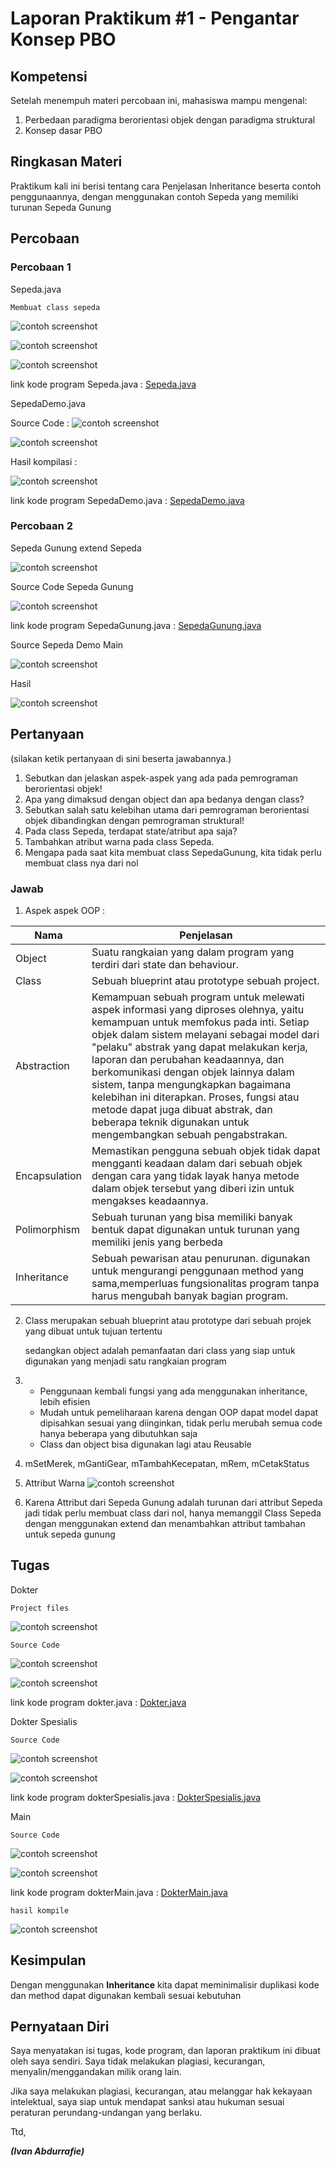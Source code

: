 # Laporan Praktikum #1 - Pengantar Konsep PBO

## Kompetensi

Setelah menempuh materi percobaan ini, mahasiswa mampu mengenal:
1. Perbedaan paradigma berorientasi objek dengan paradigma struktural
2. Konsep dasar PBO

## Ringkasan Materi

Praktikum kali ini berisi tentang cara Penjelasan Inheritance beserta contoh penggunaannya, dengan menggunakan contoh Sepeda yang memiliki turunan Sepeda Gunung 

## Percobaan

### Percobaan 1


Sepeda.java

    Membuat class sepeda
![contoh screenshot](img/1-praktikum1.png)

![contoh screenshot](img/1-praktikum1project.png)

![contoh screenshot](img/1-praktikum1sourceCode.png)

link kode program Sepeda.java : [Sepeda.java](../../src/1_Pengantar_Konsep_PBO/Sepeda1841720099Rafi.java)

SepedaDemo.java

Source Code :
![contoh screenshot](img/2-praktikum1full.png)


![contoh screenshot](img/2-praktikum1sourcecode.png)

Hasil kompilasi :

![contoh screenshot](img/2-praktikum1hasil.png)

link kode program SepedaDemo.java : [SepedaDemo.java](../../src/1_Pengantar_Konsep_PBO/SepedaDemo1841720099Rafi.java)

### Percobaan 2

Sepeda Gunung extend Sepeda

![contoh screenshot](img/3-praktikum2extend.png)

Source Code Sepeda Gunung

![contoh screenshot](img/3-praktikum2source.png)

link kode program SepedaGunung.java : [SepedaGunung.java](../../src/1_Pengantar_Konsep_PBO/SepedaGunung1841720099Rafi.java)

Source Sepeda Demo Main

![contoh screenshot](img/3-praktikum2main.png)

Hasil

![contoh screenshot](img/3-praktikum2hasil.png)

## Pertanyaan

(silakan ketik pertanyaan di sini beserta jawabannya.)

1. Sebutkan dan jelaskan aspek-aspek yang ada pada pemrograman berorientasi objek!
2. Apa yang dimaksud dengan object dan apa bedanya dengan class?
3. Sebutkan salah satu kelebihan utama dari pemrograman berorientasi objek dibandingkan
dengan pemrograman struktural!
4. Pada class Sepeda, terdapat state/atribut apa saja?
5. Tambahkan atribut warna pada class Sepeda.
6. Mengapa pada saat kita membuat class SepedaGunung, kita tidak perlu membuat class nya dari
nol

### Jawab

1. Aspek aspek OOP :

 | Nama          | Penjelasan |
|---------------|----------------------------------------------------------------------------------------------------------------------------------------------------------------------------------------------------------------------------------------------------------------------------------------------------------------------------------------------------------------------------------------------------------------------------------------------------------------------------------------------------------------|
| Object        | Suatu rangkaian yang dalam program yang terdiri dari state dan behaviour. |
|  Class        | Sebuah blueprint atau prototype sebuah project.|
|  Abstraction  | Kemampuan sebuah program untuk melewati aspek informasi yang diproses  olehnya, yaitu kemampuan untuk memfokus pada inti. Setiap objek dalam  sistem melayani sebagai model dari "pelaku" abstrak yang dapat melakukan  kerja, laporan dan perubahan keadaannya, dan berkomunikasi dengan objek  lainnya dalam sistem, tanpa mengungkapkan bagaimana kelebihan ini  diterapkan. Proses, fungsi atau metode dapat juga dibuat abstrak, dan  beberapa teknik digunakan untuk mengembangkan sebuah pengabstrakan.|
| Encapsulation | Memastikan pengguna sebuah objek tidak dapat mengganti keadaan dalam dari sebuah objek dengan cara yang tidak layak hanya metode dalam objek tersebut yang diberi izin untuk mengakses keadaannya.|
| Polimorphism  | Sebuah turunan yang bisa memiliki banyak bentuk dapat digunakan untuk turunan yang memiliki jenis yang berbeda|
| Inheritance   | Sebuah pewarisan atau penurunan. digunakan untuk mengurangi penggunaan method yang sama,memperluas fungsionalitas program tanpa harus mengubah banyak bagian program. |
2. Class merupakan sebuah blueprint atau prototype dari sebuah projek yang dibuat untuk tujuan tertentu

    sedangkan object adalah pemanfaatan dari class yang siap untuk digunakan yang menjadi satu rangkaian program

3. - Penggunaan kembali fungsi yang ada menggunakan inheritance, lebih efisien
   - Mudah untuk pemeliharaan karena dengan OOP dapat model dapat dipisahkan sesuai yang diinginkan, tidak perlu merubah semua code hanya beberapa yang dibutuhkan saja
   - Class dan object bisa digunakan lagi atau Reusable
  
4. mSetMerek, mGantiGear, mTambahKecepatan, mRem, mCetakStatus
5. Attribut Warna
![contoh screenshot](img/setwarna.png)
6. Karena Attribut dari Sepeda Gunung adalah turunan dari attribut Sepeda jadi tidak perlu membuat class dari nol, hanya memanggil Class Sepeda dengan menggunakan extend dan menambahkan attribut tambahan untuk sepeda gunung 


## Tugas

Dokter

    Project files

![contoh screenshot](img/tugasfileprojek.png)

    Source Code 

![contoh screenshot](img/tugasdokterfull.png)

![contoh screenshot](img/tugasdoktersource.png)

link kode program dokter.java : [Dokter.java](../../src/1_Pengantar_Konsep_PBO/Dokter1841720099Rafi.java)

Dokter Spesialis

    Source Code 

![contoh screenshot](img/tugasdokterSpesialisfull.png)

![contoh screenshot](img/tugasdokterspesialissource.png)

link kode program dokterSpesialis.java : [DokterSpesialis.java](../../src/1_Pengantar_Konsep_PBO/DokterSpesialis1841720099Rafi.java)

Main

    Source Code 

![contoh screenshot](img/tugasdoktermainfull.png)

![contoh screenshot](img/tugasdoktermainsource.png)

link kode program dokterMain.java : [DokterMain.java](../../src/1_Pengantar_Konsep_PBO/DokterMain1841720099Rafi.java)

    hasil kompile
![contoh screenshot](img/tugasdokterhasil.png)

## Kesimpulan

Dengan menggunakan **Inheritance** kita dapat meminimalisir duplikasi kode dan method dapat digunakan kembali sesuai kebutuhan

## Pernyataan Diri

Saya menyatakan isi tugas, kode program, dan laporan praktikum ini dibuat oleh saya sendiri. Saya tidak melakukan plagiasi, kecurangan, menyalin/menggandakan milik orang lain.

Jika saya melakukan plagiasi, kecurangan, atau melanggar hak kekayaan intelektual, saya siap untuk mendapat sanksi atau hukuman sesuai peraturan perundang-undangan yang berlaku.

Ttd,

***(Ivan Abdurrafie)***